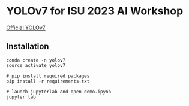 # YOLOv7 for ISU 2023 AI Workshop

[Official YOLOv7](https://github.com/WongKinYiu/yolov7)

## Installation

``` shell
conda create -n yolov7
source activate yolov7

# pip install required packages
pip install -r requirements.txt

# launch jupyterlab and open demo.ipynb
jupyter lab 

```